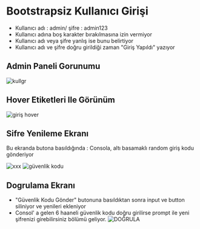 # Bootstrapsiz Kullanıcı Girişi

- Kullanıcı adı : admin/ şifre : admin123
- Kullanıcı adına boş karakter bırakılmasına izin vermiyor
- Kullanıcı adı veya şifre yanlış ise bunu belirtiyor
- Kullanıcı adı ve şifre doğru girildiği zaman "Giriş Yapıldı" yazıyor



## Admin Paneli Gorunumu

![kullgr](https://user-images.githubusercontent.com/93881127/200088044-34717376-e172-44dc-a1c6-6e0501ebabd9.png)

## Hover Etiketleri Ile Görünüm

![giriş hover](https://user-images.githubusercontent.com/93881127/200113974-1761f628-0bd5-408f-93bd-d91f6541fd79.png)

## Sifre Yenileme Ekranı
Bu ekranda butona basıldığında : Consola, altı basamaklı random giriş kodu gönderiyor

![xxx](https://user-images.githubusercontent.com/93881127/200184877-10b55320-aec9-41bc-90da-296b73c9d377.png)
![güvenlik kodu](https://user-images.githubusercontent.com/93881127/200638347-df24c941-25bf-4df6-80e3-40886657306e.png)


## Dogrulama Ekranı
- "Güvenlik Kodu Gönder" butonuna basıldıktan sonra input ve button siliniyor ve yenileri ekleniyor
- Consol' a gelen 6 haaneli güvenlik kodu doğru girilirse prompt ile yeni şifrenizi girebilirsiniz bölümü geliyor.
![DOĞRULA](https://user-images.githubusercontent.com/93881127/200637058-c8e2f50b-9bde-4139-b3b1-45e376d349f3.png)
